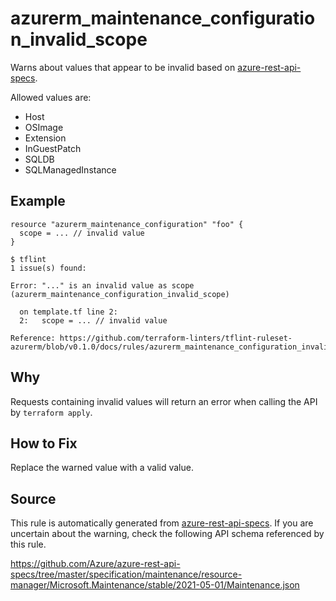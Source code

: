 <!--- This file generated by `tools/apispec-rule-gen/main.go`. DO NOT EDIT --->

# azurerm_maintenance_configuration_invalid_scope

Warns about values that appear to be invalid based on [azure-rest-api-specs](https://github.com/Azure/azure-rest-api-specs).

Allowed values are:
- Host
- OSImage
- Extension
- InGuestPatch
- SQLDB
- SQLManagedInstance

## Example

```hcl
resource "azurerm_maintenance_configuration" "foo" {
  scope = ... // invalid value
}
```

```
$ tflint
1 issue(s) found:

Error: "..." is an invalid value as scope (azurerm_maintenance_configuration_invalid_scope)

  on template.tf line 2:
  2:   scope = ... // invalid value

Reference: https://github.com/terraform-linters/tflint-ruleset-azurerm/blob/v0.1.0/docs/rules/azurerm_maintenance_configuration_invalid_scope.md

```

## Why

Requests containing invalid values will return an error when calling the API by `terraform apply`.

## How to Fix

Replace the warned value with a valid value.

## Source

This rule is automatically generated from [azure-rest-api-specs](https://github.com/Azure/azure-rest-api-specs). If you are uncertain about the warning, check the following API schema referenced by this rule.

https://github.com/Azure/azure-rest-api-specs/tree/master/specification/maintenance/resource-manager/Microsoft.Maintenance/stable/2021-05-01/Maintenance.json
